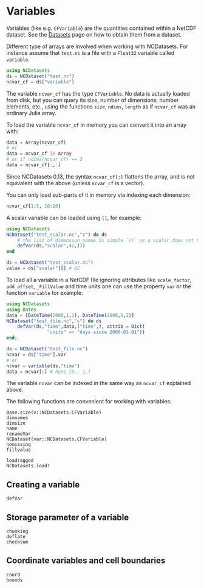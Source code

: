 # Variables

Variables (like e.g. `CFVariable`) are the quantities contained within a NetCDF dataset. See the [Datasets](@ref) page on how to obtain them from a dataset.

Different type of arrays are involved when working with NCDatasets. For instance assume that `test.nc` is a file with a `Float32` variable called `variable`.

```julia
using NCDatasets
ds = NCDataset("test.nc")
ncvar_cf = ds["variable"]
```

The variable `ncvar_cf` has the type `CFVariable`. No data is actually loaded from disk, but you can query its size, number of dimensions, number elements, etc., using the functions `size`, `ndims`, `length` as if `ncvar_cf` was an ordinary Julia array.

To load the variable `ncvar_cf` in memory you can convert it into an array with:

```julia
data = Array(ncvar_cf)
# or
data = ncvar_cf |> Array
# or if ndims(ncvar_cf) == 2
data = ncvar_cf[:,:]
```

Since NCDatasets 0.13, the syntax `ncvar_cf[:]` flattens the array, and is not equivalent with the above (unless `ncvar_cf` is a vector).

You can only load sub-parts of it in memory via indexing each dimension:

```julia
ncvar_cf[1:5, 10:20]
```

A scalar variable can be loaded using `[]`, for example:

```julia
using NCDatasets
NCDataset("test_scalar.nc","c") do ds
    # the list of dimension names is simple `()` as a scalar does not have dimensions
    defVar(ds,"scalar",42,())
end

ds = NCDataset("test_scalar.nc")
value = ds["scalar"][] # 42
```

To load all a variable in a NetCDF file ignoring attributes like `scale_factor`, `add_offset`, `_FillValue` and time units one can use the property `var` or the function `variable` for example:

```julia
using NCDatasets
using Dates
data = [DateTime(2000,1,1), DateTime(2000,1,2)]
NCDataset("test_file.nc","c") do ds
    defVar(ds,"time",data,("time",), attrib = Dict(
               "units" => "days since 2000-01-01"))
end;

ds = NCDataset("test_file.nc")
ncvar = ds["time"].var
# or
ncvar = variable(ds,"time")
data = ncvar[:] # here [0., 1.]
```

The variable `ncvar` can be indexed in the same way as `ncvar_cf` explained above.


The following functions are convenient for working with variables:

```@docs
Base.size(v::NCDatasets.CFVariable)
dimnames
dimsize
name
renameVar
NCDataset(var::NCDatasets.CFVariable)
nomissing
fillvalue
```

```@docs
loadragged
NCDatasets.load!
```
## Creating a variable

```@docs
defVar
```

## Storage parameter of a variable

```@docs
chunking
deflate
checksum
```


## Coordinate variables and cell boundaries

```@docs
coord
bounds
```
